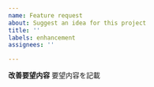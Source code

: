```yaml
---
name: Feature request
about: Suggest an idea for this project
title: ''
labels: enhancement
assignees: ''

---
```


**改善要望内容**
要望内容を記載
